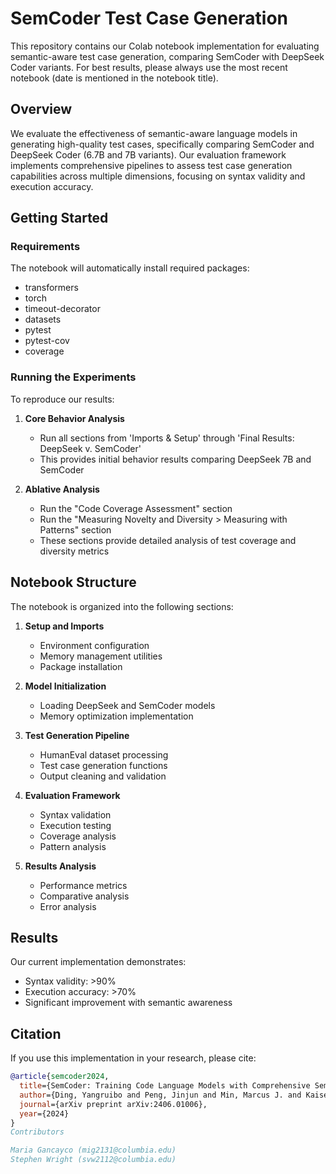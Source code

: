 # SemCoder Test Case Generation

This repository contains our Colab notebook implementation for evaluating semantic-aware test case generation, comparing SemCoder with DeepSeek Coder variants. For best results, please always use the most recent notebook (date is mentioned in the notebook title).

## Overview

We evaluate the effectiveness of semantic-aware language models in generating high-quality test cases, specifically comparing SemCoder and DeepSeek Coder (6.7B and 7B variants). Our evaluation framework implements comprehensive pipelines to assess test case generation capabilities across multiple dimensions, focusing on syntax validity and execution accuracy.

## Getting Started

### Requirements
The notebook will automatically install required packages:
- transformers
- torch
- timeout-decorator
- datasets
- pytest
- pytest-cov
- coverage

### Running the Experiments

To reproduce our results:

1. **Core Behavior Analysis**
   - Run all sections from 'Imports & Setup' through 'Final Results: DeepSeek v. SemCoder'
   - This provides initial behavior results comparing DeepSeek 7B and SemCoder

2. **Ablative Analysis**
   - Run the "Code Coverage Assessment" section
   - Run the "Measuring Novelty and Diversity > Measuring with Patterns" section
   - These sections provide detailed analysis of test coverage and diversity metrics

## Notebook Structure

The notebook is organized into the following sections:

1. **Setup and Imports**
   - Environment configuration
   - Memory management utilities
   - Package installation

2. **Model Initialization**
   - Loading DeepSeek and SemCoder models
   - Memory optimization implementation

3. **Test Generation Pipeline**
   - HumanEval dataset processing
   - Test case generation functions
   - Output cleaning and validation

4. **Evaluation Framework**
   - Syntax validation
   - Execution testing
   - Coverage analysis
   - Pattern analysis

5. **Results Analysis**
   - Performance metrics
   - Comparative analysis
   - Error analysis

## Results

Our current implementation demonstrates:
- Syntax validity: >90%
- Execution accuracy: >70%
- Significant improvement with semantic awareness

## Citation

If you use this implementation in your research, please cite:
```bibtex
@article{semcoder2024,
  title={SemCoder: Training Code Language Models with Comprehensive Semantics},
  author={Ding, Yangruibo and Peng, Jinjun and Min, Marcus J. and Kaiser, Gail and Yang, Junfeng and Ray, Baishakhi},
  journal={arXiv preprint arXiv:2406.01006},
  year={2024}
}
Contributors

Maria Gancayco (mig2131@columbia.edu)
Stephen Wright (svw2112@columbia.edu)
